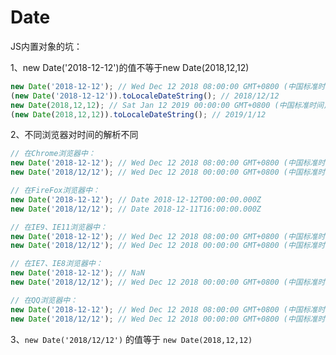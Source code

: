# Date

JS内置对象的坑：

1、new Date('2018-12-12')的值不等于new Date(2018,12,12)

```javascript
new Date('2018-12-12'); // Wed Dec 12 2018 08:00:00 GMT+0800 (中国标准时间)
(new Date('2018-12-12')).toLocaleDateString(); // 2018/12/12
new Date(2018,12,12); // Sat Jan 12 2019 00:00:00 GMT+0800 (中国标准时间)
(new Date(2018,12,12)).toLocaleDateString(); // 2019/1/12
```
2、不同浏览器对时间的解析不同

```javascript
// 在Chrome浏览器中：
new Date('2018-12-12'); // Wed Dec 12 2018 08:00:00 GMT+0800 (中国标准时间)
new Date('2018/12/12'); // Wed Dec 12 2018 00:00:00 GMT+0800 (中国标准时间)

// 在FireFox浏览器中：
new Date('2018-12-12'); // Date 2018-12-12T00:00:00.000Z
new Date('2018/12/12'); // Date 2018-12-11T16:00:00.000Z

// 在IE9、IE11浏览器中：
new Date('2018-12-12'); // Wed Dec 12 2018 08:00:00 GMT+0800 (中国标准时间)
new Date('2018/12/12'); // Wed Dec 12 2018 00:00:00 GMT+0800 (中国标准时间)

// 在IE7、IE8浏览器中：
new Date('2018-12-12'); // NaN
new Date('2018/12/12'); // Wed Dec 12 2018 00:00:00 GMT+0800 (中国标准时间)

// 在QQ浏览器中：
new Date('2018-12-12'); // Wed Dec 12 2018 08:00:00 GMT+0800 (中国标准时间)
new Date('2018/12/12'); // Wed Dec 12 2018 00:00:00 GMT+0800 (中国标准时间)
```
3、```new Date('2018/12/12')``` 的值等于 ```new Date(2018,12,12)```

